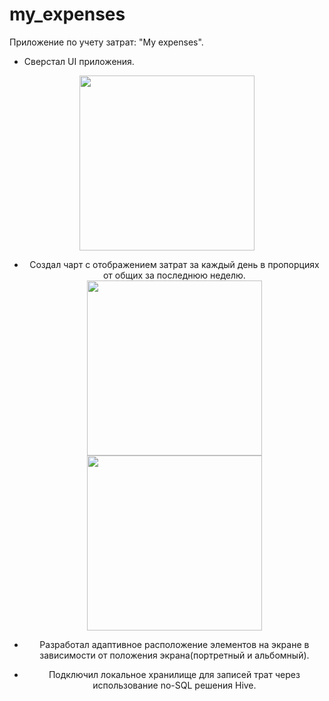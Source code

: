 # my_expenses

Приложение по учету затрат: "My expenses".

- Сверстал UI приложения.

<div id="header" align="center">
  <img src="https://i.ibb.co/1XxQk2N/Media-221114-103950.gif" width="280"/>
</div>
<div id="badges" align="center">

- Создал чарт с отображением затрат за каждый день в пропорциях от общих за последнюю неделю.
  <div id="header" align="center">
  <img src="https://i.ibb.co/YcYjw4v/Media-221114-104229.gif" width="280"/> <img src="https://i.ibb.co/YcYjw4v/Media-221114-104229.gif" width="280"/>
</div>
<div id="badges" align="center">

- Разработал адаптивное расположение элементов на экране в зависимости от положения экрана(портретный и альбомный).

- Подключил локальное хранилище для записей трат через использование no-SQL решения Hive.
